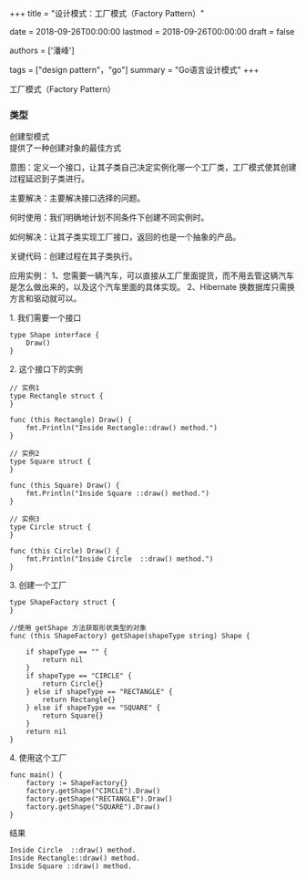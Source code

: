 +++
title = "设计模式：工厂模式（Factory Pattern）"

date = 2018-09-26T00:00:00
lastmod = 2018-09-26T00:00:00
draft = false

authors = ['潘峰']

tags = ["design pattern"，"go"]
summary = "Go语言设计模式"
+++

工厂模式（Factory Pattern）

### 类型

创建型模式</br>
提供了一种创建对象的最佳方式

意图：定义一个接口，让其子类自己决定实例化哪一个工厂类，工厂模式使其创建过程延迟到子类进行。

主要解决：主要解决接口选择的问题。

何时使用：我们明确地计划不同条件下创建不同实例时。

如何解决：让其子类实现工厂接口，返回的也是一个抽象的产品。

关键代码：创建过程在其子类执行。

应用实例： 1、您需要一辆汽车，可以直接从工厂里面提货，而不用去管这辆汽车是怎么做出来的，以及这个汽车里面的具体实现。 2、Hibernate 换数据库只需换方言和驱动就可以。



1\. 我们需要一个接口

```
type Shape interface {
	Draw()
}
```

2\. 这个接口下的实例

```
// 实例1
type Rectangle struct {
}

func (this Rectangle) Draw() {
	fmt.Println("Inside Rectangle::draw() method.")
}

// 实例2
type Square struct {
}

func (this Square) Draw() {
	fmt.Println("Inside Square ::draw() method.")
}

// 实例3
type Circle struct {
}

func (this Circle) Draw() {
	fmt.Println("Inside Circle  ::draw() method.")
}
```

3\. 创建一个工厂

```
type ShapeFactory struct {
}

//使用 getShape 方法获取形状类型的对象
func (this ShapeFactory) getShape(shapeType string) Shape {

	if shapeType == "" {
		return nil
	}
	if shapeType == "CIRCLE" {
		return Circle{}
	} else if shapeType == "RECTANGLE" {
		return Rectangle{}
	} else if shapeType == "SQUARE" {
		return Square{}
	}
	return nil
}
```

4\. 使用这个工厂

```
func main() {
	factory := ShapeFactory{}
	factory.getShape("CIRCLE").Draw()
	factory.getShape("RECTANGLE").Draw()
	factory.getShape("SQUARE").Draw()
}
```

结果

```
Inside Circle  ::draw() method.
Inside Rectangle::draw() method.
Inside Square ::draw() method.
```
